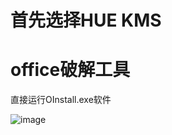 # 首先选择HUE KMS
# office破解工具

直接运行OInstall.exe软件

![image](https://user-images.githubusercontent.com/67667674/211351111-272ea842-de5a-4271-b7c1-846df7dd28e3.png)
